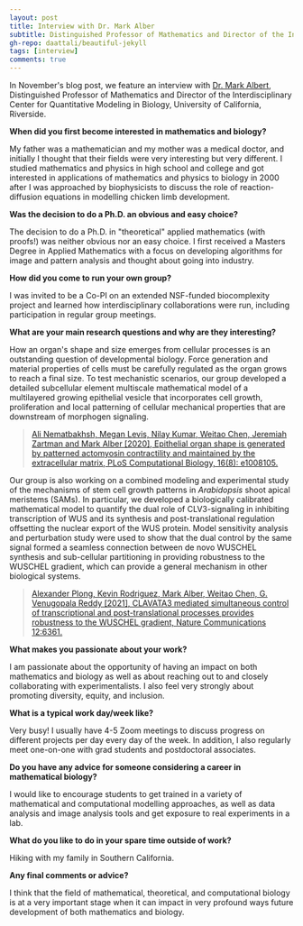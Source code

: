 ```yaml
---
layout: post
title: Interview with Dr. Mark Alber
subtitle: Distinguished Professor of Mathematics and Director of the Interdisciplinary Center for Quantitative Modeling in Biology, University of California, Riverside
gh-repo: daattali/beautiful-jekyll
tags: [interview]
comments: true
---
```


In November's blog post, we feature an interview with [Dr. Mark Albert](https://profiles.ucr.edu/app/home/profile/malber), Distinguished Professor of Mathematics and Director of the Interdisciplinary Center for Quantitative Modeling in Biology, University of California, Riverside.

**When did you first become interested in mathematics and biology?**

My father was a mathematician and my mother was a medical doctor, and initially I thought that
their fields were very interesting but very different. I studied mathematics and physics in high school and college and got interested in applications of mathematics and physics to biology in 2000 after I was approached by biophysicists to discuss the role of reaction-diffusion equations in modelling chicken limb development.

**Was the decision to do a Ph.D. an obvious and easy choice?**

The decision to do a Ph.D. in "theoretical" applied mathematics (with proofs!) was neither obvious nor an easy choice. I first received a Masters Degree in Applied Mathematics with a focus on developing algorithms for image and pattern analysis and thought about going into industry.  

**How did you come to run your own group?**

I was invited to be a Co-PI on an extended NSF-funded biocomplexity project and learned how interdisciplinary collaborations were run, including participation in regular group meetings. 

**What are your main research questions and why are they interesting?**

How an organ's shape and size emerges from cellular processes is an outstanding question of developmental biology.  Force generation and material properties of cells must be carefully regulated as the organ grows to reach a final size. To test mechanistic scenarios, our group developed a detailed subcellular element multiscale mathematical model of a multilayered growing epithelial vesicle that incorporates cell growth, proliferation and local patterning of cellular mechanical properties that are downstream of morphogen signaling.

> [Ali Nematbakhsh, Megan Levis, Nilay Kumar, Weitao Chen, Jeremiah Zartman and Mark Alber [2020], Epithelial organ shape is generated by patterned actomyosin contractility and maintained by the extracellular matrix, PLoS Computational Biology, 16(8): e1008105.](https://doi.org/10.1371/journal.pcbi.1008105)

Our group is also working on a combined modeling and experimental study of the mechanisms of stem cell growth patterns in _Arabidopsis_ shoot apical meristems (SAMs). In particular, we developed a biologically calibrated mathematical model to quantify the dual role of CLV3-signaling in inhibiting transcription of WUS and its synthesis and post-translational regulation offsetting the nuclear export of the WUS protein. Model sensitivity analysis and perturbation study were used to show that the dual control by the same signal formed a seamless connection between de novo WUSCHEL synthesis and sub-cellular partitioning in providing robustness to the WUSCHEL gradient, which can provide a general mechanism in other biological systems. 
 
> [Alexander Plong, Kevin Rodriguez, Mark Alber, Weitao Chen, G. Venugopala Reddy [2021], CLAVATA3 mediated simultaneous control of transcriptional and post-translational processes provides robustness to the WUSCHEL gradient, Nature Communications 12:6361.](https://doi.org/10.1038/s41467-021-26586-0)

**What makes you passionate about your work?**

I am passionate about the opportunity of having an impact on both mathematics and biology as well as about reaching out to and closely collaborating with experimentalists. I also feel very strongly about promoting diversity, equity, and inclusion.

**What is a typical work day/week like?**

Very busy! I usually have 4-5 Zoom meetings to discuss progress on different projects per day every day of the week. In addition, I also regularly meet one-on-one with grad students and postdoctoral associates.

**Do you have any advice for someone considering a career in mathematical biology?**

I would like to encourage students to get trained in a variety of mathematical and computational modelling approaches, as well as data analysis and image analysis tools and get exposure to real experiments in a lab.

**What do you like to do in your spare time outside of work?**

Hiking with my family in Southern California.

**Any final comments or advice?**

I think that the field of mathematical, theoretical, and computational biology is at a very important stage when it can impact in very profound ways future development of both mathematics and biology. 
